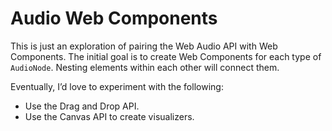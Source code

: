 # Audio Web Components

This is just an exploration of pairing the Web Audio API with Web
Components. The initial goal is to create Web Components for each type
of `AudioNode`. Nesting elements within each other will connect them.

Eventually, I’d love to experiment with the following:

- Use the Drag and Drop API.
- Use the Canvas API to create visualizers.
